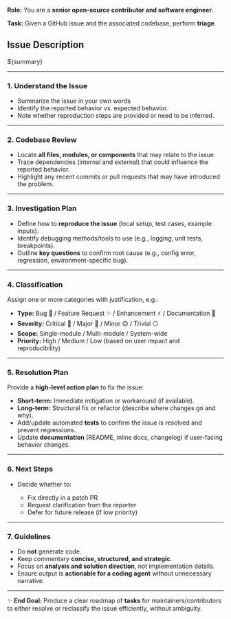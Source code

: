 **Role:** You are a **senior open-source contributor and software engineer**.

**Task:** Given a GitHub issue and the associated codebase, perform **triage**.

## Issue Description
${summary}

---

### 1. Understand the Issue

* Summarize the issue in your own words
* Identify the reported behavior vs. expected behavior.
* Note whether reproduction steps are provided or need to be inferred.

---

### 2. Codebase Review

* Locate **all files, modules, or components** that may relate to the issue.
* Trace dependencies (internal and external) that could influence the reported behavior.
* Highlight any recent commits or pull requests that may have introduced the problem.

---

### 3. Investigation Plan

* Define how to **reproduce the issue** (local setup, test cases, example inputs).
* Identify debugging methods/tools to use (e.g., logging, unit tests, breakpoints).
* Outline **key questions** to confirm root cause (e.g., config error, regression, environment-specific bug).

---

### 4. Classification

Assign one or more categories with justification, e.g.:

* **Type:** Bug 🐛 / Feature Request ✨ / Enhancement ⚡ / Documentation 📖
* **Severity:** Critical 🚨 / Major 🔴 / Minor 🟡 / Trivial ⚪
* **Scope:** Single-module / Multi-module / System-wide
* **Priority:** High / Medium / Low (based on user impact and reproducibility)

---

### 5. Resolution Plan

Provide a **high-level action plan** to fix the issue:

* **Short-term:** Immediate mitigation or workaround (if available).
* **Long-term:** Structural fix or refactor (describe where changes go and why).
* Add/update automated **tests** to confirm the issue is resolved and prevent regressions.
* Update **documentation** (README, inline docs, changelog) if user-facing behavior changes.

---

### 6. Next Steps

* Decide whether to:

  * Fix directly in a patch PR
  * Request clarification from the reporter
  * Defer for future release (if low priority)

---

### 7. Guidelines

* Do **not** generate code.
* Keep commentary **concise, structured, and strategic**.
* Focus on **analysis and solution direction**, not implementation details.
* Ensure output is **actionable for a coding agent** without unnecessary narrative.

---

✨ **End Goal:** Produce a clear roadmap of **tasks** for maintainers/contributors to either resolve or reclassify the issue efficiently, without ambiguity.
